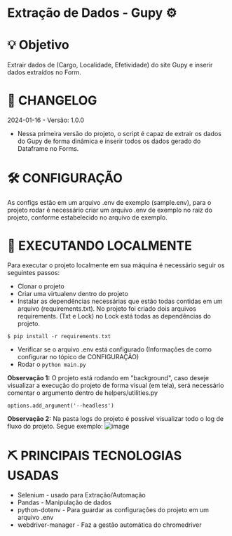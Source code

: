 # Extração de Dados - Gupy :gear:

# :bulb: Objetivo
Extrair dados de (Cargo, Localidade, Efetividade) do site Gupy e inserir dados extraídos no Form. 

# 🚀 CHANGELOG
2024-01-16 - Versão: 1.0.0 
* Nessa primeira versão do projeto, o script é capaz de extrair os dados do Gupy de forma dinâmica e inserir todos os dados gerado do Dataframe no Forms.

# 🛠️ CONFIGURAÇÃO 
As configs estão em um arquivo .env de exemplo (sample.env), para o projeto rodar é necessário criar um arquivo .env de exemplo no raiz do projeto, conforme estabelecido no arquivo de exemplo. 

# 📁 EXECUTANDO LOCALMENTE
Para executar o projeto localmente em sua máquina é necessário seguir os seguintes passos:
* Clonar o projeto
* Criar uma virtualenv dentro do projeto
* Instalar as dependências necessárias que estão todas contidas em um arquivo (requirements.txt). No projeto foi criado dois arquivos requirements. (Txt e Lock) no Lock está todas as dependências do projeto.
  
`$ pip install -r requirements.txt`

* Verificar se o arquivo .env está configurado (Informações de como configurar no tópico de CONFIGURAÇÃO)
* Rodar o `python main.py`

**Observação 1:** O projeto está rodando em "background", caso deseje visualizar a execução do projeto de forma visual (em tela), será necessário comentar o argumento dentro de helpers/utilities.py

`options.add_argument('--headless')`

**Observação 2:** Na pasta logs do projeto é possível visualizar todo o log de fluxo do projeto.
Segue exemplo:
![image](https://github.com/gustavoalisson/scrapy_vacancy_data_seb/assets/52181576/382367a7-5713-47c2-80c0-5f42ba94e056)

# :pick: PRINCIPAIS TECNOLOGIAS USADAS
* Selenium - usado para Extração/Automação 
* Pandas - Manipulação de dados
* python-dotenv - Para guardar as configurações do projeto em um arquivo .env
* webdriver-manager - Faz a gestão automática do chromedriver
